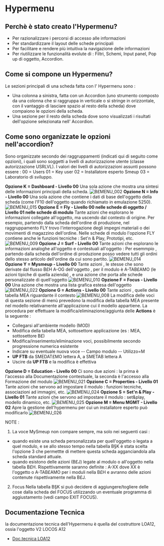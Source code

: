 # Hypermenu

## Perchè è stato creato l'Hypermenu?
- Per razionalizzare i percorsi di accesso alle informazioni
- Per standardizzare il layout delle schede principali
- Per facilitare e rendere più intuitiva la navigazione delle informazioni
- Per riutilizzare le funzionalità evolute di :  Filtri, Schemi, Input panel, Pop up di oggetto, Accordion.

## Come si compone un Hypermenu?
Le sezioni principali di una scheda fatta con l' Hypermenu sono : 
- Una colonna a sinistra, fatta con un Accordion (uno strumento composto da una colonna che si raggruppa in verticale o si stringe in orizzontale, con il vantaggio di lasciare spazio al resto della scheda) dove compaiono le opzioni della scheda.
- Una sezione per il resto della scheda dove sono visualizzati i risultati dell'opzione selezionata nell' Accordion.

## Come sono organizzate le opzioni nell'accordion?
Sono organizzate secondo dei raggruppamenti (indicati qui di seguito come opzioni), i quali sono soggetti a livelli di autorizzazione utente (classe autorizzazione USRLVL).
I valori dei livelli di autorizzazioni assunti possono essere : 
00 = Users
01 = Key user
02 = Installatore esperto Smeup
03 = Laboratorio di sviluppo.


**Opzione K = Dashboard  -  Livello 00**
Una sola azione che mostra una sintesi delle informazioni principali della scheda.
![B£MENU_002](http://localhost:3000/immagini/B£MENU_12/BXMENU_002.png)
**Opzione N = Info  -  Livello 00**
Una sola azione che contiene i dati di base dell'oggetto della scheda (come l'F10 dell'oggetto quando richiamato in emulazione 5250).
![B£MENU_015](http://localhost:3000/immagini/B£MENU_12/BXMENU_015.png)
**Opzione E = Fly  -  Livello 00 nelle schede di oggetto  /  Livello 01 nelle schede di modulo**
Tante azioni che esplorano le informazioni collegate all'oggetto, ma uscendo dal contesto di origine.
Per esempio, partendo dalla scheda dell'ordine di produzione, nel raggruppamento FLY trovo l'interrogazione degli impegni materiali o dei movimenti di magazzino dell'ordine.
Nelle schede di modulo l'opzione FLY contiene anche le funzioni tecniche :  Set'n & Play, Prototipi, etc.
![B£MENU_009](http://localhost:3000/immagini/B£MENU_12/BXMENU_009.png)
**Opzione J =  Surf  -  Livello 00**
  Tante azioni che esplorano le informazioni analoghe all'oggetto e contestuali all'oggetto :  Per esemmpio , partendo dalla scheda dell'ordine di produzione posso vedere tutti gli ordini dello stesso articolo dell'ordine da cui sono partito.
![B£MENU_014](http://localhost:3000/immagini/B£MENU_12/BXMENU_014.png)
**Opzione Y = Mysmeup  -  Livello 00**
  Tante azioni , le stesse che sono derivate dal flusso B£H A-OG dell'oggetto , per il modulo è A-TAB£AMO (le azioni tipiche di quella azienda) , e una azione che porta alle schede personalizzate di quell'oggetto
![B£MENU_010](http://localhost:3000/immagini/B£MENU_12/BXMENU_010.png)
**Opzione F = Focus  -  Livello 00**
  Una azione che mostra una lista grafica estesa dell'oggetto
![B£MENU_022](http://localhost:3000/immagini/B£MENU_12/BXMENU_022.png)
**Opzione G = Actions  -  Livello 00**
  Tante azioni , quelle della tabella MEA riguardante il contesto
![B£MENU_008](http://localhost:3000/immagini/B£MENU_12/BXMENU_008.png)
La modifica delle voci di questa sezione di menù prevedono la modifica della tabella MEA presente nel modello relativamente all'applicazione cui il modello appartiene.
La procedura per effettuare la modifica/eliminazione/aggiunta delle **Actions** è la seguente : 

- Collegarsi all'ambiente modello (MOD)
- Modifica  della tabella MEA, sottosettore applicazione (es :  MEA, sottosettore B£)
- Modifica/inserimento/eliminazione voci, possibilmente secondo progressione numerica esistente
- Indicare su eventuale nuova voce
-- Campo modulo
-- Utilizzo=M
-  **UP FTB**  da SMEDAT£MO lettera A, a SMETAB lettera A
- Uscire da **UP FTB** e la modifica è effettiva



**Opzione D = Education  -  Livello 00**
  Ci sono due azioni :  la prima è l'accesso alla Documentazione contestuale, la seconda è l'accesso alla Formazione del modulo
![B£MENU_021](http://localhost:3000/immagini/B£MENU_12/BXMENU_021.png)
**Opzione C = Properties  -  Livello 01**
  Tante azioni che servono ad impostare il modulo  :  funzioni tecniche, associazioni ad immagini, etc.
![B£MENU_024](http://localhost:3000/immagini/B£MENU_12/BXMENU_024.png)
**Opzione S = Set'n & Play  -  Livello 01**
  Tante azioni che servono ad impostare il modulo  :  set&play, modello dinamico, etc.
![B£MENU_025](http://localhost:3000/immagini/B£MENU_12/BXMENU_025.png)
**Opzione M = Menu MGMT  -  Livello 02**
  Apre la gestione dell'hypermenu per cui un installatore esperto può modificarlo
![B£MENU_026](http://localhost:3000/immagini/B£MENU_12/BXMENU_026.png)

NOTE : 
1) La voce MySmeup non compare sempre, ma solo nei seguenti casi : 
- quando esiste una scheda personalizzata per quell'oggetto o legata a quel modulo, e se allo stesso tempo nella tabella B§K è stata scelta l'opzione 3 che permettte di mettere questa scheda agganciandola alla scheda standard attuale.
- quando esistono delle azioni (B£J) legate al modulo o all'oggetto nella tabella B£H. Rispettivamente saranno definite :  A-XX dove XX è l'oggetto o A-TAB£AMO per i moduli nella B£H e avranno delle azioni contenute rispettivamente nella B£J.

2) Focus
Nella tabella B§K si può decidere di aggiungere/togliere delle cose dalla scheda del FOCUS utilizzando un eventuale programma di aggiustamento (vedi campo EXIT FOCUS).

##  Documentazione Tecnica
la documentazione tecnica dell'Hypermenu è quella del costruttore LOA12, ossia l'oggetto V2 LOCOS A12
- [Doc.tecnica LOA12](Sorgenti/MB/DOC_OGG/V2LOCOSA12)
